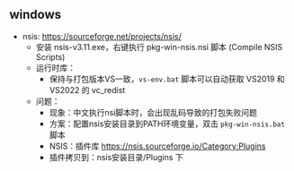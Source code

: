 ## windows
- nsis: https://sourceforge.net/projects/nsis/
    * 安装 nsis-v3.11.exe，右键执行 pkg-win-nsis.nsi 脚本 (Compile NSIS Scripts)
    * 运行时库：
        * 保持与打包版本VS一致，`vs-env.bat` 脚本可以自动获取 VS2019 和 VS2022 的 vc_redist
    * 问题：
        * 现象：中文执行nsi脚本时，会出现乱码导致的打包失败问题
        * 方案：配置nsis安装目录到PATH环境变量，双击 `pkg-win-nsis.bat` 脚本
        * NSIS：插件库 https://nsis.sourceforge.io/Category:Plugins
        * 插件拷贝到：nsis安装目录/Plugins 下
    